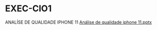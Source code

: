 # EXEC-CIO1
ANALÍSE DE QUALIDADE IPHONE 11
[Análise de qualidade iphone 11.pptx](https://github.com/EBACTHASI/EXEC-CIO1/files/10898099/Analise.de.qualidade.iphone.11.pptx)
